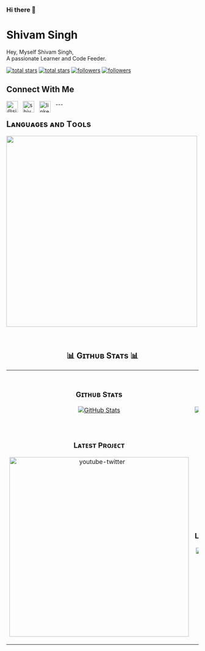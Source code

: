 ### Hi there 👋
<h1> Shivam Singh</h1>
<p align="left">Hey, Myself Shivam Singh,<br/>
  A passionate Learner and Code Feeder.
</p>

<p align="left"> 
  <a href="https://github.com/singhshivam583?tab=repositories&sort=stargazers#gh-light-mode-only">
    <img alt="total stars" title="Total stars on GitHub" src="https://custom-icon-badges.demolab.com/github/stars/singhshivam583?color=3ea97d&style=for-the-badge&labelColor=40b682&logo=star#gh-light-mode-only"/></a>
  
  <a href="https://github.com/singhshivam583?tab=repositories&sort=stargazers#gh-dark-mode-only">
    <img alt="total stars" title="Total stars on GitHub" src="https://custom-icon-badges.demolab.com/github/stars/singhshivam583?color=655489&style=for-the-badge&labelColor=c691e9&logo=star#gh-dark-mode-only"/></a>
  
  <a href="https://github.com/singhshivam583?tab=followers#gh-light-mode-only">
    <img alt="followers" title="Follow me on Github" src="https://custom-icon-badges.demolab.com/github/followers/singhshivam583?color=2c4954&labelColor=2c3e50&style=for-the-badge&logo=person-add&label=Follow&logoColor=white#gh-light-mode-only"/></a>
    
  <a href="https://github.com/singhshivam583?tab=followers#gh-dark-mode-only">
    <img alt="followers" title="Follow me on Github" src="https://custom-icon-badges.demolab.com/github/followers/singhshivam583?color=dacc84&labelColor=f9e692&style=for-the-badge&logo=person-add&label=Follow&logoColor=white#gh-dark-mode-only"/></a>
</p>
<h2>Connect With Me</h2> 
<p align="left">
<a href="https://twitter.com/@singhshivam583" target="_blank"><img align="left" width="30px" style="padding-right:10px;" src="https://raw.githubusercontent.com/rahuldkjain/github-profile-readme-generator/master/src/images/icons/Social/twitter.svg" alt="@singhshivam583" /></a>
<a href="https://instagram.com/shivam___Singh___10" target="_blank"><img align="left" width="30px" style="padding-right:10px" src="https://raw.githubusercontent.com/rahuldkjain/github-profile-readme-generator/master/src/images/icons/Social/instagram.svg" alt="shivam___Singh___10" /></a>
<a href="https://www.linkedin.com/in/shivam-singh-1a78a8212/" target="_blank"><img align="left" alt="linkedin" width="30px" style="padding-right: 10px;" src="https://cdn.jsdelivr.net/gh/devicons/devicon/icons/linkedin/linkedin-original.svg" /></a>
</p>
---
<br />

<!--Languages and Tools Section-->       
<h2 align="left">Lᴀɴɢᴜᴀɢᴇs ᴀɴᴅ Tᴏᴏʟs</h2> 
<p align="left">
<img width="500px"  src="https://skillicons.dev/icons?i=js,react,redux,tailwind,nodejs,express,mongo,mysql,html,css,appwrite,git,vscode,postman,thunderclient&perline=10"  />
</p>
<br />

<!--Github stats Table--> 
<h2 align="center">📊 Gɪᴛʜᴜʙ Sᴛᴀᴛs 📊</h2>

<table width="100%">
  <tr>
    <td width="50%">
      <h3 align="center"><strong>Gɪᴛʜᴜʙ Sᴛᴀᴛs</strong></h3>
      <p align="center">
        <a href="https://github.com/Hruthik-28">
          <img align="center" src="https://github-readme-stats.vercel.app/api?username=singhshivam583&count_private=true&show_icons=true&theme=nightowl" alt="GitHub Stats" />
        </a>
      </p>
    </td>
    <td width="50%">
      <h3 align="center"><strong>Sᴛʀᴇᴀᴋ Sᴛᴀᴛs</strong></h3>
      <p align="center">
        <a href="https://github.com/Hruthik-28">
          <img align="center" src="https://streak-stats.demolab.com?user=singhshivam583&theme=nightowl" alt="Streak Stats" />
        </a>
      </p>
    </td>
  </tr>
  <tr>
    <td width="50%">
      <h3 align="center"><strong>Lᴀᴛᴇsᴛ Pʀᴏᴊᴇᴄᴛ</strong></h3>
      <p align="center">
        <a href="https://github.com/Hruthik-28/youtube-twitter">
          <img align="center" width="470" src="https://github-readme-stats.vercel.app/api/pin/?username=singhshivam583&repo=youtube-twitter&theme=nightowl&show_owner=true" alt="youtube-twitter" />
        </a>
      </p>
    </td>
    <td width="50%">
      <h3 align="center"><strong>Tᴏᴘ Languages</strong></h3>
      <p align="center">
        <a href="https://github.com/Hruthik-28">
          <img align="center" src="https://github-readme-stats.vercel.app/api/top-langs/?username=Hruthik-28&theme=nightowl&hide_border=false&include_all_commits=false&count_private=true&layout=compact" alt="Top Langs" />
        </a>
      </p>
    </td>
  </tr>
</table>
<br />
<!--
**singhshivam583/singhshivam583** is a ✨ _special_ ✨ repository because its `README.md` (this file) appears on your GitHub profile.

Here are some ideas to get you started:

- 🔭 I’m currently working on ...
- 🌱 I’m currently learning ...
- 👯 I’m looking to collaborate on ...
- 🤔 I’m looking for help with ...
- 💬 Ask me about ...
- 📫 How to reach me: ...
- 😄 Pronouns: ...
- ⚡ Fun fact: ...
-->

